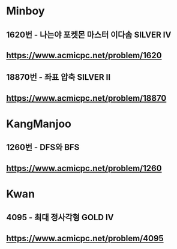 # Minboy
## 1620번 - 나는야 포켓몬 마스터 이다솜 SILVER IV
## https://www.acmicpc.net/problem/1620
## 18870번 - 좌표 압축 SILVER II
## https://www.acmicpc.net/problem/18870

# KangManjoo
## 1260번 - DFS와 BFS
## https://www.acmicpc.net/problem/1260

# Kwan
## 4095 - 최대 정사각형 GOLD IV
## https://www.acmicpc.net/problem/4095

